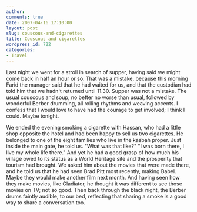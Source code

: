 ```yaml
---
author:
comments: true
date: 2007-04-16 17:10:00
layout: post
slug: couscous-and-cigarettes
title: Couscous and cigarettes
wordpress_id: 722
categories:
- Travel
---
```


Last night we went for a stroll in search of supper, having said we might come back in half an hour or so. That was a mistake, because this morning Farid the manager said that he had waited for us, and that the custodian had told him that we hadn't returned until 11.30. Supper was not a mistake. The usual couscous and soup, no better no worse than usual, followed by wonderful Berber drumming, all rolling rhythms and weaving accents. I confess that I would love to have had the courage to get involved; I think I could. Maybe tonight.

We ended the evening smoking a cigarette with Hassan, who had a little shop opposite the hotel and had been happy to sell us two cigarettes. He belonged to one of the eight families who live in the kasbah proper. Just inside the main gate, he told us. "What was that like?" "I was born there, I live my whole life there." And yet he had a good grasp of how much his village owed to its status as a World Heritage site and the prosperity that tourism had brought. We asked him about the movies that were made there, and he told us that he had seen Brad Pitt most recently, making Babel. Maybe they would make another film next month. And having seen how they make movies, like Gladiator, he thought it was different to see those movies on TV; not so good. Then back through the black night, the Berber drums faintly audible, to our bed, reflecting that sharing a smoke is a good way to share a conversation too.

